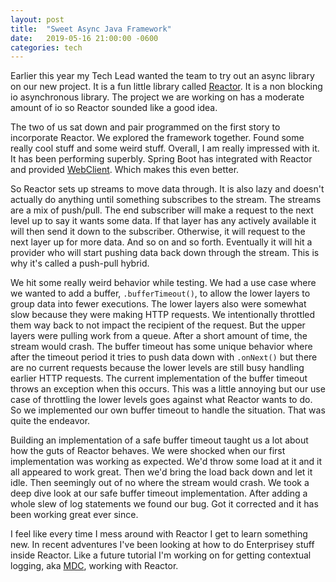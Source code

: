 ```yaml
---
layout: post
title:  "Sweet Async Java Framework"
date:   2019-05-16 21:00:00 -0600
categories: tech
---
```

Earlier this year my Tech Lead wanted the team to try out an async library on our new project. It is a fun little library called [Reactor](https://projectreactor.io/). It is a non blocking io asynchronous library. The project we are working on has a moderate amount of io so Reactor sounded like a good idea.

The two of us sat down and pair programmed on the first story to incorporate Reactor. We explored the framework together. Found some really cool stuff and some weird stuff. Overall, I am really impressed with it. It has been performing superbly. Spring Boot has integrated with Reactor and provided [WebClient](https://docs.spring.io/spring-boot/docs/current/reference/html/boot-features-webclient.html). Which makes this even better.

So Reactor sets up streams to move data through. It is also lazy and doesn't actually do anything until something subscribes to the stream. The streams are a mix of push/pull. The end subscriber will make a request to the next level up to say it wants some data. If that layer has any actively available it will then send it down to the subscriber. Otherwise, it will request to the next layer up for more data. And so on and so forth. Eventually it will hit a provider who will start pushing data back down through the stream. This is why it's called a push-pull hybrid. 

We hit some really weird behavior while testing. We had a use case where we wanted to add a buffer, `.bufferTimeout()`, to allow the lower layers to group data into fewer executions. The lower layers also were somewhat slow because they were making HTTP requests. We intentionally throttled them way back to not impact the recipient of the request. But the upper layers were pulling work from a queue. After a short amount of time, the stream would crash. The buffer timeout has some unique behavior where after the timeout period it tries to push data down with `.onNext()` but there are no current requests because the lower levels are still busy handling earlier HTTP requests. The current implementation of the buffer timeout throws an exception when this occurs. This was a little annoying but our use case of throttling the lower levels goes against what Reactor wants to do. So we implemented our own buffer timeout to handle the situation. That was quite the endeavor.

Building an implementation of a safe buffer timeout taught us a lot about how the guts of Reactor behaves. We were shocked when our first implementation was working as expected. We'd throw some load at it and it all appeared to work great. Then we'd bring the load back down and let it idle. Then seemingly out of no where the stream would crash. We took a deep dive look at our safe buffer timeout implementation. After adding a whole slew of log statements we found our bug. Got it corrected and it has been working great ever since. 

I feel like every time I mess around with Reactor I get to learn something new. In recent adventures I've been looking at how to do Enterprisey stuff inside Reactor. Like a future tutorial I'm working on for getting contextual logging, aka [MDC](https://www.slf4j.org/manual.html#mdc), working with Reactor.